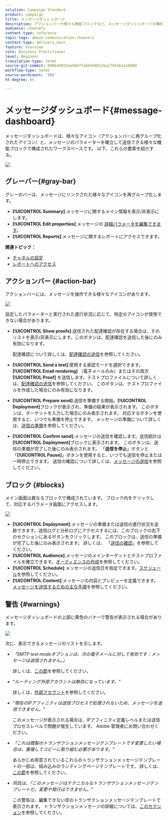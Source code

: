 ```yaml
---
solution: Campaign Standard
product: campaign
title: メッセージダッシュボード
description: アクションバーや様々な機能ブロックなど、メッセージダッシュボードの構成要素を確認します。
audience: channels
content-type: reference
topic-tags: about-communication-channels
context-tags: delivery,main
feature: Overview
role: Business Practitioner
level: Beginner
translation-type: tm+mt
source-git-commit: 088b49931ee5047fa6b949813ba17654b1e10d60
workflow-type: tm+mt
source-wordcount: '591'
ht-degree: 6%

---
```



# メッセージダッシュボード{#message-dashboard}

メッセージダッシュボードは、様々なアイコン（アクションバーに再グループ化されたアイコン）と、メッセージのパラメーターを確立して送信できる様々な機能ブロックで構成されたワークスペースです。 以下、これらの要素を紹介する。

![](assets/delivery_dashboard_2.png)

## グレーバー{#gray-bar}

グレーのバーは、メッセージにリンクされた様々なアイコンを再グループ化します。

* **[!UICONTROL Summary]**:メッセージに関するメイン情報を表示/非表示にします。
* **[!UICONTROL Edit properties]**:メッセージの [詳細パラメータを編集できます](../../administration/using/configuring-email-channel.md#list-of-email-properties)。
* **[!UICONTROL Reports]**:メッセージに関するレポートにアクセスできます。

**関連トピック：**

* [チャネルの設定](../../administration/using/about-channel-configuration.md)
* [レポートへのアクセス](../../reporting/using/about-dynamic-reports.md)

## アクションバー {#action-bar}

アクションバーには、メッセージを操作できる様々なアイコンがあります。

![](assets/delivery_dashboard_4.png)

設定したパラメーターと実行された進行状況に応じて、特定のアイコンが使用できない場合があります。

* **[!UICONTROL Show proofs]**:送信された配達確認が存在する場合は、そのリストを表示/非表示にします。このボタンは、配達確認を送信した後にのみ有効になります。

   配達確認について詳しくは、[配達確認の送信](../../sending/using/sending-proofs.md)を参照してください。

* **[!UICONTROL Send a test]**:使用する承認モードを選択できます。 **[!UICONTROL Email rendering]** （電子メールのみ）またはその両方 **[!UICONTROL Proof]** を送信します。テストプロファイルについて詳しくは、[配達確認の送信](../../sending/using/sending-proofs.md)を参照してください。 このボタンは、テストプロファイルを作成した場合にのみ有効になります。

* **[!UICONTROL Prepare send]**:送信を準備する開始。**[!UICONTROL Deployment]**&#x200B;ブロックが表示され、準備の結果が表示されます。 このボタンは、ターゲットを入力した場合にのみ表示されます。 対応するボタンを使用すると、いつでも準備を停止できます。 メッセージの準備について詳しくは、[送信の準備](../../sending/using/preparing-the-send.md)を参照してください。

* **[!UICONTROL Confirm send]**:メッセージの送信を確認します。送信統計は&#x200B;**[!UICONTROL Deployment]**&#x200B;ブロックに表示されます。 このボタンは、送信の準備が完了した後にのみ表示されます。 「**送信を停止**」ボタンと「**[!UICONTROL Pause]**」ボタンを使用すると、いつでも送信を停止または一時停止できます。 送信の確認について詳しくは、[メッセージの送信](../../sending/using/confirming-the-send.md)を参照してください。

## ブロック {#blocks}

メイン画面は異なるブロックで構成されています。 ブロック内をクリックして、対応するパラメータ画面にアクセスします。

![](assets/delivery_dashboard_3.png)

* **[!UICONTROL Deployment]**:メッセージの準備または送信の進行状況を追跡できます。送信ログと分析ログにアクセスするには、このブロックの右下のセクションにあるボタンをクリックします。 このブロックは、送信の準備が完了した後にのみ表示されます。 詳しくは、 「[送信の確認](../../sending/using/confirming-the-send.md)」を参照してください。
* **[!UICONTROL Audience]**:メッセージのメインターゲットとテストプロファイルを確立できます。[オーディエンスの作成](../../audiences/using/creating-audiences.md)を参照してください。
* **[!UICONTROL Schedule]**:メッセージの送信日を指定できます。[スケジュール](../../sending/using/about-scheduling-messages.md)を参照してください。
* **[!UICONTROL Content]**:メッセージの内容とプレビューを定義できます。[メッセージを送信するための主な手順](../../channels/using/key-steps-to-send-a-message.md)を参照してください。

## 警告 {#warnings}

メッセージダッシュボードの上部に黄色のバナーで警告が表示される場合があります。

![](assets/delivery_dashboard_warnings.png)

次に、表示できるメッセージのリストを示します。

* *「SMTP test modeオプションは、次の電子メールに対して有効です：メッセージは送信されません。」*

   詳しくは、[この節](../../administration/using/configuring-email-channel.md#smtp-test-mode)を参照してください。

* *&quot;ルーティング外部アカウントは無効になっています。&quot;*

   詳しくは、[外部アカウント](../../administration/using/external-accounts.md)を参照してください。

* *&quot;現在のIPアフィニティは送信プロセスで処理されないため、メッセージを送信できません。&quot;*

   このメッセージが表示される場合は、IPアフィニティ定義レベルまたは送信プロセスレベルで問題が発生しています。 Adobe 管理者にお問い合わせください。

* *「これは既製のトランザクションメッセージテンプレートです変更したい場合は、重複してコピーに取り組む必要があります。&quot;*

   あらかじめ用意されているこれらのトランザクションメッセージテンプレートの一部は、組み込みのランディングページテンプレートです。 詳しくは、[この節](../../channels/using/landing-page-templates.md)を参照してください。

* *同氏は、「このメッセージはテクニカルなトランザクションメッセージテンプレートだ。変更や発行はできません。&quot;*

   この警告は、編集できない空のトランザクションメッセージテンプレートで表示されます。 トランザクションメッセージの詳細については、[このセクション](../../channels/using/getting-started-with-transactional-msg.md)を参照してください。

